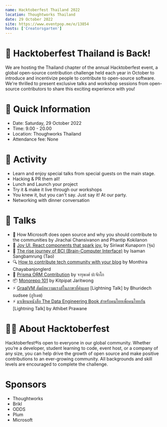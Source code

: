 ```yaml
---
name: Hacktoberfest Thailand 2022
location: Thoughtworks Thailand
date: 29 October 2022
site: https://www.eventpop.me/e/13854
hosts: ['Creatorsgarten']
---
```


# 👾 Hacktoberfest Thailand is Back!

We are hosting the Thailand chapter of the annual Hacktoberfest event, a global open-source contribution challenge held each year in October to introduce and incentivize people to contribute to open-source software. We're thrilled to present exclusive talks and workshop sessions from open-source contributors to share this exciting experience with you!

# 👀 Quick Information

- Date: Saturday, 29 October 2022
- Time: 9.00 - 20.00
- Location: Thoughworks Thailand
- Attendance fee: None

# 🎃 Activity

- Learn and enjoy special talks from special guests on the main stage.
- Hacking & PR them all!
- Lunch and Launch your project
- Try it & make it live through our workshops
- You knew it, but you can't say. Just say it! At our party.
- Networking with dinner conversation

# 🎤 Talks

- 🚀 How Microsoft does open source and why you should contribute to the communities by Jirachai Chansivanon and Phantip Kokilanon
- 👾 [Joy UI, React components that spark joy.](https://www.youtube.com/watch?v=nQa3foXwzGE&list=PLTuz2sLvbRpzwwl-QqGveiFiG6hwbp2Ud&index=3) by Siriwat Kunaporn (จุ้น)
- 🧠 [The rise journey of BCI (Brain-Computer Interface)](https://www.youtube.com/watch?v=uDZIraaY5s8&list=PLTuz2sLvbRpzwwl-QqGveiFiG6hwbp2Ud&index=4) by Isaman Sangbamrung (Tao)
- 🔍 [How to contribute tech community with your blog](https://www.youtube.com/watch?v=8aVdlBhY6zU&list=PLTuz2sLvbRpzwwl-QqGveiFiG6hwbp2Ud&index=1) by Monthira Chayabanjonglerd
- 🔺 [Prisma ORM Contribution](https://www.youtube.com/watch?v=XD3n9J-eV1g&list=PLTuz2sLvbRpzwwl-QqGveiFiG6hwbp2Ud&index=5) by จารุพงศ์ ปะจักโก
- 📦 [Monorepo 101](https://www.youtube.com/watch?v=nfnP0W0ZL94&list=PLTuz2sLvbRpzwwl-QqGveiFiG6hwbp2Ud&index=7) by Kitpipat Jaritwong
- ⚡️ [GraalVM สัมผัสความแรงส์ในภาษาที่คุ้นเคย](https://www.youtube.com/watch?v=raaiHUinw8c&list=PLTuz2sLvbRpzwwl-QqGveiFiG6hwbp2Ud&index=6) [Lightning Talk] by Bhuridech sudsee (ภูริเดช)
- ⚡️ [มาเขียนหนังสือ The Data Engineering Book สำหรับคนไทยเพื่อคนไทยกัน](https://www.youtube.com/watch?v=KeyDrr4Qxg0&list=PLTuz2sLvbRpzwwl-QqGveiFiG6hwbp2Ud&index=2) [Lightning Talk] by Athibet Prawane

# 👨‍💻 About Hacktoberfest

Hacktoberfest®is open to everyone in our global community. Whether you’re a developer, student learning to code, event host, or a company of any size, you can help drive the growth of open source and make positive contributions to an ever-growing community. All backgrounds and skill levels are encouraged to complete the challenge.

# Sponsors

- Thoughtworks
- Brikl
- ODDS
- Plum
- Microsoft
